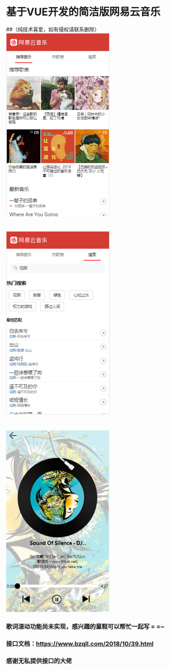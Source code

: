 # 基于VUE开发的简洁版网易云音乐
##（纯技术喜爱，如有侵权请联系删除）
![截图1](1.png)
# 
![截图2](2.png)
#
![截图3](3.png)
### 歌词滚动功能尚未实现，感兴趣的童鞋可以帮忙一起写 = =~

### 接口文档：https://www.bzqll.com/2018/10/39.html
### 感谢无私提供接口的大佬